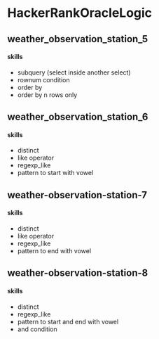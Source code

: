 # HackerRankOracleLogic

## weather_observation_station_5
#### skills
- subquery (select inside another select)
- rownum condition
- order by
- order by n rows only

## weather_observation_station_6
#### skills
- distinct
- like operator
- regexp_like
- pattern to start with vowel

## weather-observation-station-7
#### skills
- distinct
- like operator
- regexp_like
- pattern to end with vowel

## weather-observation-station-8
#### skills
- distinct
- regexp_like
- pattern to start and end with vowel
- and  condition
